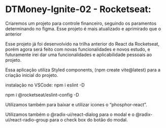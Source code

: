 

# DTMoney-Ignite-02 - Rocketseat:

Criaremos um projeto para controle financeiro, seguindo os paramentos determinando no figma. Esse projeto é mais atualizado e aprimirado que o anterior

Esse projeto já foi desenvolvido na trilha anterior do React da Rocketseat, porém agora será feito com novas funcionalidades e novos estudo, 
e futuramente irei dar uma funcionalidades e aplicabilidade pessoais ao projeto.

Essa aplicação utiliza Styled components, (npm create vite@latest) para a criação inicial do projeto.

instalação no VSCode: npm i eslint -D

npm i @rocketseat/eslint-config -D

Utilizamos também para baixar e utilizar icones o “phosphor-react”.

Utilizamos também o @radix-ui/react-dialog para o modal e o @radix-ui/react-radio-group para o check box do botão do modal.
